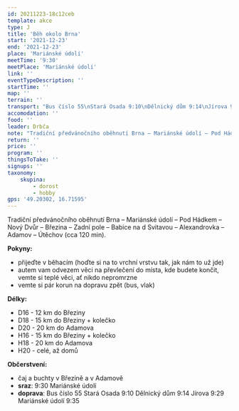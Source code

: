 ```yaml
---
id: 20211223-18c12ceb
template: akce
type: J
title: 'Běh okolo Brna'
start: '2021-12-23'
end: '2021-12-23'
place: 'Mariánské údolí'
meetTime: '9:30'
meetPlace: 'Mariánské údolí'
link: ''
eventTypeDescription: ''
startTime: ''
map: ''
terrain: ''
transport: "Bus číslo 55\nStará Osada 9:10\nDělnický dům 9:14\nJírova 9:29\nMariánské údolí 9:35"
accomodation: ''
food: ''
leader: Drbča
note: "Tradiční předvánočního oběhnutí Brna – Mariánské údolí – Pod Hádkem – Nový Dvůr – Březina – Zadní pole – Babice na d Svitavou – Alexandrovka – Adamov – Útěchov (cca 120 min).\n\n**Pokyny:**\n* přijeďte v běhacím (hoďte si na to vrchní vrstvu tak, jak nám to už jde)\n* autem vam odvezem věci na převlečení do místa, kde budete končit, vemte si teplé věci, ať nikdo nepromrzne\n* vemte si pár korun na dopravu zpět (bus, vlak)\n\n**Délky:**\n* D16 - 12 km do Březiny\n* D18 - 15 km do Březiny + kolečko\n* D20 - 20 km do Adamova\n* H16 - 15 km do Březiny + kolečko\n* H18 - 20 km do Adamova\n* H20 - celé, až domů\n\n**Občerstvení:**\n* čaj a buchty v Březině a v Adamově"
return: ''
price: ''
program: ''
thingsToTake: ''
signups: ''
taxonomy:
    skupina:
        - dorost
        - hobby
gps: '49.20302, 16.71595'
---
```


Tradiční předvánočního oběhnutí Brna – Mariánské údolí – Pod Hádkem – Nový Dvůr – Březina – Zadní pole – Babice na d Svitavou – Alexandrovka – Adamov – Útěchov (cca 120 min).

**Pokyny:**
* přijeďte v běhacím (hoďte si na to vrchní vrstvu tak, jak nám to už jde)
* autem vam odvezem věci na převlečení do místa, kde budete končit, vemte si teplé věci, ať nikdo nepromrzne
* vemte si pár korun na dopravu zpět (bus, vlak)

**Délky:**
* D16 - 12 km do Březiny
* D18 - 15 km do Březiny + kolečko
* D20 - 20 km do Adamova
* H16 - 15 km do Březiny + kolečko
* H18 - 20 km do Adamova
* H20 - celé, až domů

**Občerstvení:**
* čaj a buchty v Březině a v Adamově
* **sraz**: 9:30 Mariánské údolí
* **doprava**: Bus číslo 55
Stará Osada 9:10
Dělnický dům 9:14
Jírova 9:29
Mariánské údolí 9:35
